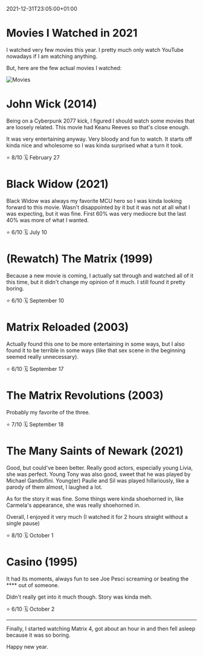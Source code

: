 2021-12-31T23:05:00+01:00
# Movies I Watched in 2021

I watched very few movies this year. I pretty much only watch YouTube nowadays if I am watching anything. 

But, here are the few actual movies I watched:

![Movies](https://lambdan.se/img/InconsequentialBrightAustraliancurlew.png)

# John Wick (2014)

Being on a Cyberpunk 2077 kick, I figured I should watch some movies that are loosely related. This movie had Keanu Reeves so that's close enough.

It was very entertaining anyway. Very bloody and fun to watch. It starts off kinda nice and wholesome so I was kinda surprised what a turn it took. 

⭐ 8/10
🗓️ February 27

# Black Widow (2021)

Black Widow was always my favorite MCU hero so I was kinda looking forward to this movie. Wasn't disappointed by it but it was not at all what I was expecting, but it was fine. First 60% was very mediocre but the last 40% was more of what I wanted.
 
⭐ 6/10
🗓️ July 10

# (Rewatch) The Matrix (1999)
 
Because a new movie is coming, I actually sat through and watched all of it this time, but it didn't change my opinion of it much. I still found it pretty boring.

⭐ 6/10
🗓️ September 10

# Matrix Reloaded (2003)

Actually found this one to be more entertaining in some ways, but I also found it to be terrible in some ways (like that sex scene in the beginning seemed really unnecessary).

⭐ 6/10
🗓️ September 17

# The Matrix Revolutions (2003)

Probably my favorite of the three. 

⭐ 7/10
🗓️ September 18

# The Many Saints of Newark (2021)

Good, but could've been better. Really good actors, especially young Livia, she was perfect. Young Tony was also good, sweet that he was played by Michael Gandolfini. Young(er) Paulie and Sil was played hillariously, like a parody of them almost, I laughed a lot.

As for the story it was fine. Some things were kinda shoehorned in, like Carmela's appearance, she was really shoehorned in.

Overall, I enjoyed it very much (I watched it for 2 hours straight without a single pause)

⭐ 8/10
🗓️ October 1

# Casino (1995)

It had its moments, always fun to see Joe Pesci screaming or beating the **** out of someone. 

Didn't really get into it much though. Story was kinda meh.

⭐ 6/10
🗓️ October 2

------------------

Finally, I started watching Matrix 4, got about an hour in and then fell asleep because it was so boring.

Happy new year.
